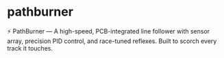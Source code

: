 # pathburner
⚡ PathBurner — A high-speed, PCB-integrated line follower with sensor array, precision PID control, and race-tuned reflexes. Built to scorch every track it touches.
